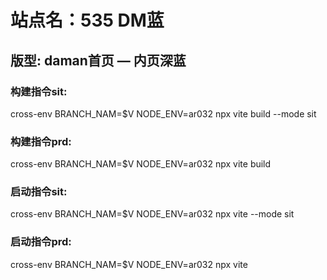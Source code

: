 # 站点名：535 DM蓝

## 版型: daman首页 — 内页深蓝

### 构建指令sit:
cross-env BRANCH_NAM=$V NODE_ENV=ar032 npx vite build --mode sit

### 构建指令prd:
cross-env BRANCH_NAM=$V NODE_ENV=ar032 npx vite build

### 启动指令sit:
cross-env BRANCH_NAM=$V NODE_ENV=ar032 npx vite --mode sit

### 启动指令prd:
cross-env BRANCH_NAM=$V NODE_ENV=ar032 npx vite